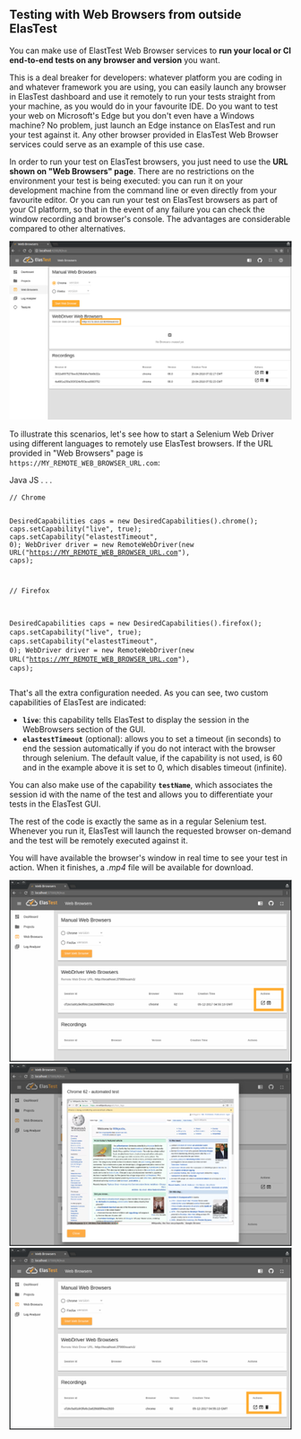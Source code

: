 <div class="range range-xs-left">
<div class="cell-xs-10 cell-lg-6 text-md-left inset-md-right-80 cell-lg-push-1 offset-top-50 offset-lg-top-0">
<h2 id="content" class="h1">Testing with Web Browsers from outside ElasTest</h2>
<div class="offset-top-30 offset-md-top-30">
</div>
</div>
</div>

You can make use of ElastTest Web Browser services to <strong>run your local or CI end-to-end tests on any browser and version</strong> you want.

This is a deal breaker for developers: whatever platform you are coding in and whatever framework you are using, you can easily launch any browser in ElasTest dashboard and use it remotely to run your tests straight from your machine, as you would do in your favourite IDE. Do you want to test your web on Microsoft's Edge but you don't even have a Windows machine? No problem, just launch an Edge instance on ElasTest and run your test against it. Any other browser provided in ElasTest Web Browser services could serve as an example of this use case.

In order to run your test on ElasTest browsers, you just need to use the **URL shown on "Web Browsers" page**. There are no restrictions on the environment your test is being executed: you can run it on your development machine from the command line or even directly from your favourite editor. Or you can run your test on ElasTest browsers as part of your CI platform, so that in the event of any failure you can check the window recording and browser's console. The advantages are considerable compared to other alternatives.

<div class="docs-gallery inline-block">
    <a data-fancybox="gallery-1" href="/docs/web-browsers/images/remote_url.png"><img class="img-responsive img-wellcome" src="/docs/web-browsers/images/remote_url.png"/></a>
</div>

To illustrate this scenarios, let's see how to start a Selenium Web Driver using different languages to remotely use ElasTest browsers. If the URL provided in "Web Browsers" page is `https://MY_REMOTE_WEB_BROWSER_URL.com`:

<div class="badges-menu noselectionable">
    <span id="java-test-btn" class="badge badge-default my-badge selected">Java</span>
    <span id="js-test-btn" class="badge badge-default my-badge">JS</span>
    <span class="badge badge-default my-badge my-badge-disabled">. . .</span>
</div>

<div id="java-test" class="web-langs">
<pre><code class="java">// Chrome

DesiredCapabilities caps = new DesiredCapabilities().chrome();
caps.setCapability("live", true);
caps.setCapability("elastestTimeout", 0);
WebDriver driver = new RemoteWebDriver(new URL("https://MY_REMOTE_WEB_BROWSER_URL.com"), caps);

// Firefox

DesiredCapabilities caps = new DesiredCapabilities().firefox();
caps.setCapability("live", true);
caps.setCapability("elastestTimeout", 0);
WebDriver driver = new RemoteWebDriver(new URL("https://MY_REMOTE_WEB_BROWSER_URL.com"), caps);</code></pre>
</div>

<div id="js-test" class="web-langs" hidden>
<pre><code class="javascript">// Chrome

var caps = {
    live : true,
    elastestTimeout :  0
};

var browserBuilder = new webdriver.Builder().forBrowser("chrome");
browserBuilder.usingServer("https://MY_REMOTE_WEB_BROWSER_URL.com");
browserBuilder.withCapabilities(caps)
driver = browserBuilder.build();


// Firefox

var caps = {
    live : true,
    elastestTimeout :  0
};

var browserBuilder = new webdriver.Builder().forBrowser("firefox");
browserBuilder.usingServer("https://MY_REMOTE_WEB_BROWSER_URL.com");
browserBuilder.withCapabilities(caps)
driver = browserBuilder.build();
</code></pre>
</div>

<p>
That's all the extra configuration needed. As you can see, two custom capabilities of ElasTest are indicated:</p>

- **`live`**: this capability tells ElasTest to display the session in the WebBrowsers section of the GUI.
- **`elastestTimeout`** (optional): allows you to set a timeout (in seconds) to end the session automatically if you do not interact with the browser through selenium. The default value, if the capability is not used, is 60 and in the example above it is set to 0, which disables timeout (infinite).

You can also make use of the capability **`testName`**, which associates the session id with the name of the test and allows you to differentiate your tests in the ElasTest GUI.

<p> The rest of the code is exactly the same as in a regular Selenium test.
Whenever you run it, ElasTest will launch the requested browser on-demand and the test will be remotely executed against it.
</p>

<p>
You will have available the browser's window in real time to see your test in action. When it finishes, a <i>.mp4</i> file will be available for download.
</p>

<div class="docs-gallery inline-block">
    <a data-fancybox="gallery-2" href="/docs/web-browsers/images/auto_chrome.png"><img class="img-responsive img-wellcome" src="/docs/web-browsers/images/auto_chrome.png"/></a>
    <a data-fancybox="gallery-2" href="/docs/web-browsers/images/auto_chrome_window.png"><img class="img-responsive img-wellcome" src="/docs/web-browsers/images/auto_chrome_window.png"/></a>
    <a data-fancybox="gallery-2" href="/docs/web-browsers/images/auto_recording.png"><img class="img-responsive img-wellcome" src="/docs/web-browsers/images/auto_recording.png"/></a>
</div>

<script>
$('#java-test-btn').click(function(event) {
  activateBadge('java-test');
});
$('#js-test-btn').click(function(event) {
  activateBadge('js-test');
});

function activateBadge(sectionName) {
  $('.web-langs').hide();
  $('#' + sectionName).show();
  $('.selected').removeClass('selected');
  $('#' + sectionName + '-btn').addClass('selected');
}
</script>
